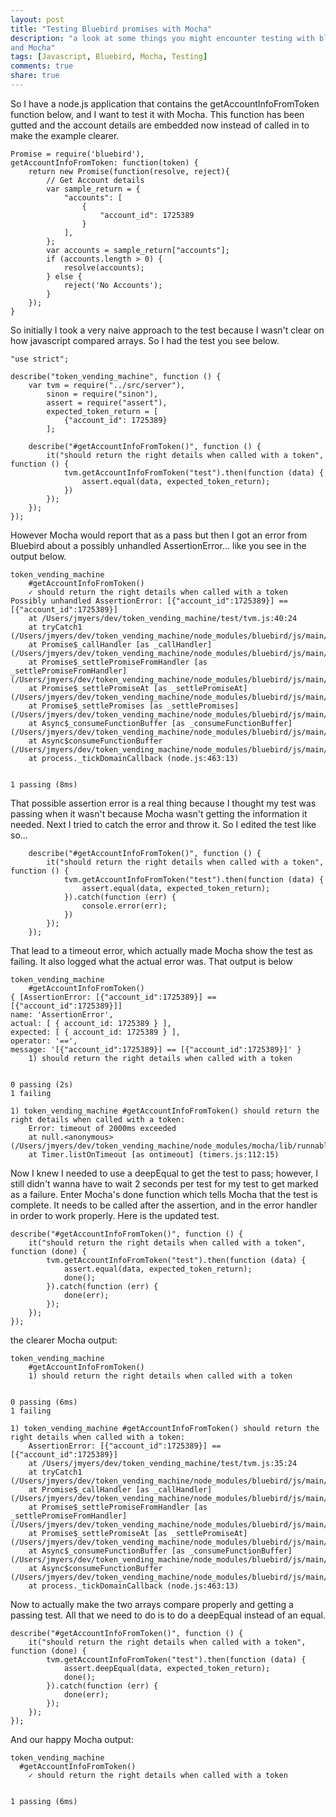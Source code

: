 ```yaml
---
layout: post
title: "Testing Bluebird promises with Mocha"
description: "a look at some things you might encounter testing with bluebird
and Mocha"
tags: [Javascript, Bluebird, Mocha, Testing]
comments: true
share: true
---
```


So I have a node.js application that contains the getAccountInfoFromToken
function below, and I want to test it with Mocha. This function has been gutted
and the account details are embedded now instead of called in to make the
example clearer.

    Promise = require('bluebird'),
    getAccountInfoFromToken: function(token) {
        return new Promise(function(resolve, reject){
            // Get Account details
            var sample_return = {
                "accounts": [
                    {
                        "account_id": 1725389
                    }
                ],
            };
            var accounts = sample_return["accounts"];
            if (accounts.length > 0) {
                resolve(accounts);
            } else {
                reject('No Accounts');
            }
        });
    }

So initially I took a very naive approach to the test because I wasn't clear on
how javascript compared arrays. So I had the test you see below.

    "use strict";

    describe("token_vending_machine", function () {
        var tvm = require("../src/server"),
            sinon = require("sinon"),
            assert = require("assert"),
            expected_token_return = [
                {"account_id": 1725389}
            ];

        describe("#getAccountInfoFromToken()", function () {
            it("should return the right details when called with a token", function () {
                tvm.getAccountInfoFromToken("test").then(function (data) {
                    assert.equal(data, expected_token_return);
                })
            });
        });
    });

However Mocha would report that as a pass but then I got an error from Bluebird
about a possibly unhandled AssertionError... like you see in the output below.

    token_vending_machine
        #getAccountInfoFromToken()
        ✓ should return the right details when called with a token
    Possibly unhandled AssertionError: [{"account_id":1725389}] == [{"account_id":1725389}]
        at /Users/jmyers/dev/token_vending_machine/test/tvm.js:40:24
        at tryCatch1 (/Users/jmyers/dev/token_vending_machine/node_modules/bluebird/js/main/util.js:43:21)
        at Promise$_callHandler [as _callHandler] (/Users/jmyers/dev/token_vending_machine/node_modules/bluebird/js/main/promise.js:627:13)
        at Promise$_settlePromiseFromHandler [as _settlePromiseFromHandler] (/Users/jmyers/dev/token_vending_machine/node_modules/bluebird/js/main/promise.js:641:18)
        at Promise$_settlePromiseAt [as _settlePromiseAt] (/Users/jmyers/dev/token_vending_machine/node_modules/bluebird/js/main/promise.js:804:14)
        at Promise$_settlePromises [as _settlePromises] (/Users/jmyers/dev/token_vending_machine/node_modules/bluebird/js/main/promise.js:938:14)
        at Async$_consumeFunctionBuffer [as _consumeFunctionBuffer] (/Users/jmyers/dev/token_vending_machine/node_modules/bluebird/js/main/async.js:75:12)
        at Async$consumeFunctionBuffer (/Users/jmyers/dev/token_vending_machine/node_modules/bluebird/js/main/async.js:38:14)
        at process._tickDomainCallback (node.js:463:13)


    1 passing (8ms)

That possible assertion error is a real thing because I thought my test was
passing when it wasn't because Mocha wasn't getting the information it needed.
Next I tried to catch the error and throw it. So I edited the test like so...

        describe("#getAccountInfoFromToken()", function () {
            it("should return the right details when called with a token", function () {
                tvm.getAccountInfoFromToken("test").then(function (data) {
                    assert.equal(data, expected_token_return);
                }).catch(function (err) {
                    console.error(err);
                })
            });
        });

That lead to a timeout error, which actually made Mocha show the test as
failing. It also logged what the actual error was. That output is below

    token_vending_machine
        #getAccountInfoFromToken()
    { [AssertionError: [{"account_id":1725389}] == [{"account_id":1725389}]]
    name: 'AssertionError',
    actual: [ { account_id: 1725389 } ],
    expected: [ { account_id: 1725389 } ],
    operator: '==',
    message: '[{"account_id":1725389}] == [{"account_id":1725389}]' }
        1) should return the right details when called with a token


    0 passing (2s)
    1 failing

    1) token_vending_machine #getAccountInfoFromToken() should return the right details when called with a token:
        Error: timeout of 2000ms exceeded
        at null.<anonymous> (/Users/jmyers/dev/token_vending_machine/node_modules/mocha/lib/runnable.js:157:19)
        at Timer.listOnTimeout [as ontimeout] (timers.js:112:15)

Now I knew I needed to use a deepEqual to get the test to pass; however, I still
didn't wanna have to wait 2 seconds per test for my test to get marked as
a failure.  Enter Mocha's done function which tells Mocha that the test is
complete. It needs to be called after the assertion, and in the error handler
in order to work properly.  Here is the updated test.

    describe("#getAccountInfoFromToken()", function () {
        it("should return the right details when called with a token", function (done) {
            tvm.getAccountInfoFromToken("test").then(function (data) {
                assert.equal(data, expected_token_return);
                done();
            }).catch(function (err) {
                done(err);
            });
        });
    });

the clearer Mocha output:

    token_vending_machine
        #getAccountInfoFromToken()
        1) should return the right details when called with a token


    0 passing (6ms)
    1 failing

    1) token_vending_machine #getAccountInfoFromToken() should return the right details when called with a token:
        AssertionError: [{"account_id":1725389}] == [{"account_id":1725389}]
        at /Users/jmyers/dev/token_vending_machine/test/tvm.js:35:24
        at tryCatch1 (/Users/jmyers/dev/token_vending_machine/node_modules/bluebird/js/main/util.js:43:21)
        at Promise$_callHandler [as _callHandler] (/Users/jmyers/dev/token_vending_machine/node_modules/bluebird/js/main/promise.js:627:13)
        at Promise$_settlePromiseFromHandler [as _settlePromiseFromHandler] (/Users/jmyers/dev/token_vending_machine/node_modules/bluebird/js/main/promise.js:641:18)
        at Promise$_settlePromiseAt [as _settlePromiseAt] (/Users/jmyers/dev/token_vending_machine/node_modules/bluebird/js/main/promise.js:804:14)
        at Async$_consumeFunctionBuffer [as _consumeFunctionBuffer] (/Users/jmyers/dev/token_vending_machine/node_modules/bluebird/js/main/async.js:75:12)
        at Async$consumeFunctionBuffer (/Users/jmyers/dev/token_vending_machine/node_modules/bluebird/js/main/async.js:38:14)
        at process._tickDomainCallback (node.js:463:13)

Now to actually make the two arrays compare properly and getting a passing test.
All that we need to do is to do a deepEqual instead of an equal.


    describe("#getAccountInfoFromToken()", function () {
        it("should return the right details when called with a token", function (done) {
            tvm.getAccountInfoFromToken("test").then(function (data) {
                assert.deepEqual(data, expected_token_return);
                done();
            }).catch(function (err) {
                done(err);
            });
        });
    });

And our happy Mocha output:

    token_vending_machine
      #getAccountInfoFromToken()
        ✓ should return the right details when called with a token


    1 passing (6ms)

